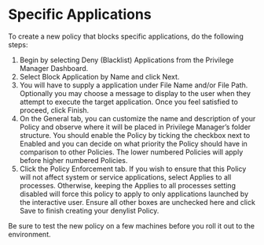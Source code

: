 [title]: # (Specific Applications)
[tags]: # (deny list)
[priority]: # (4301)
# Specific Applications

To create a new policy that blocks specific applications, do the following steps:

1. Begin by selecting Deny (Blacklist) Applications from the Privilege Manager Dashboard.
2. Select Block Application by Name and click Next.
3. You will have to supply a application under File Name and/or File Path. Optionally you may choose a message to display to the user when they attempt to execute the target application. Once you feel satisfied to proceed, click Finish.
4. On the General tab, you can customize the name and description of your Policy and observe where it will be placed in Privilege Manager’s folder structure. You should enable the Policy by ticking the checkbox next to Enabled and you can decide on what priority the Policy should have in comparison to other Policies. The lower numbered Policies will apply before higher numbered Policies.
5. Click the Policy Enforcement tab. If you wish to ensure that this Policy will not affect system or service applications, select Applies to all processes. Otherwise, keeping the Applies to all processes setting disabled will force this policy to apply to only applications launched by the interactive user. Ensure all other boxes are unchecked here and click Save to finish creating your denylist Policy.

Be sure to test the new policy on a few machines before you roll it out to the environment.
